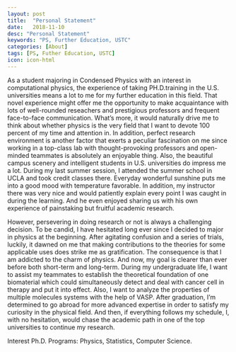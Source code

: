 ```yaml
---
layout: post
title:  "Personal Statement"
date:   2018-11-10
desc: "Personal Statement"
keywords: "PS, Further Education, USTC"
categories: [About]
tags: [PS, Futher Education, USTC]
icon: icon-html
---
```


As a student majoring in Condensed Physics with an interest in computational physics, the experience of taking PH.D.training in the U.S. universities means a lot to me for my further education in this field. That novel experience might offer me the opportunity to make acquaintance with lots of well-rounded reseachers and prestigious professors and frequent face-to-face communication. What’s more, it would naturally drive me to think about whether physics is the very field that I want to devote 100 percent of my time and attention in. In addition, perfect research environment is another factor that exerts a peculiar fascination on me since working in a top-class lab with thought-provoking professors and open-minded teammates is absolutely an enjoyable thing. Also, the beautiful campus scenery and intelligent students in U.S. universities do impress me a lot. During my last summer session, I attended the summer school in UCLA and took credit classes there. Everyday wonderful sunshine puts me into a good mood with temperature favorable. In addition, my instructor there was very nice and would patiently explain every point I was caught in during the learning. And he even enjoyed sharing us with his own experience of painstaking but fruitful academic research.

However, persevering in doing research or not is always a challenging decision. To be candid, I have hesitated long ever since I decided to major in physics at the beginning. After agitating confusion and a series of trials, luckily, it dawned on me that making contributions to the theories for some applicable uses does strike me as gratification. The consequence is that I am addicted to the charm of physics. And now, my goal is clearer than ever before both short-term and long-term. During my undergraduate life, I want  to assist my teammates to establish the theoretical foundation of one biomaterial which could simultaneously detect and deal with cancer cell in therapy and put it into effect.  Also, I want to analyze the properties of multiple molecules systems with the help of VASP. After graduation, I’m determined to go abroad for more advanced expertise in order to satisfy my curiosity in the physical field. And then, if everything follows my schedule, I, with no hesitation, would  chase the academic path in one of the top universities to continue my research.

Interest Ph.D. Programs: Physics, Statistics, Computer Science.

